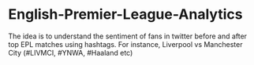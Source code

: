 # English-Premier-League-Analytics
The idea is to understand the sentiment of fans in twitter before and after top EPL matches using hashtags. For instance, Liverpool vs Manchester City (#LIVMCI, #YNWA, #Haaland etc)
